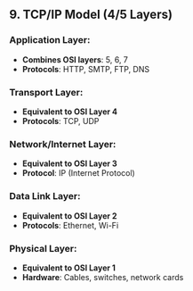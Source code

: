 ## 9. TCP/IP Model (4/5 Layers)

### Application Layer:
- **Combines OSI layers**: 5, 6, 7
- **Protocols**: HTTP, SMTP, FTP, DNS

### Transport Layer:
- **Equivalent to OSI Layer 4**
- **Protocols**: TCP, UDP

### Network/Internet Layer:
- **Equivalent to OSI Layer 3**
- **Protocol**: IP (Internet Protocol)

### Data Link Layer:
- **Equivalent to OSI Layer 2**
- **Protocols**: Ethernet, Wi-Fi

### Physical Layer:
- **Equivalent to OSI Layer 1**
- **Hardware**: Cables, switches, network cards
